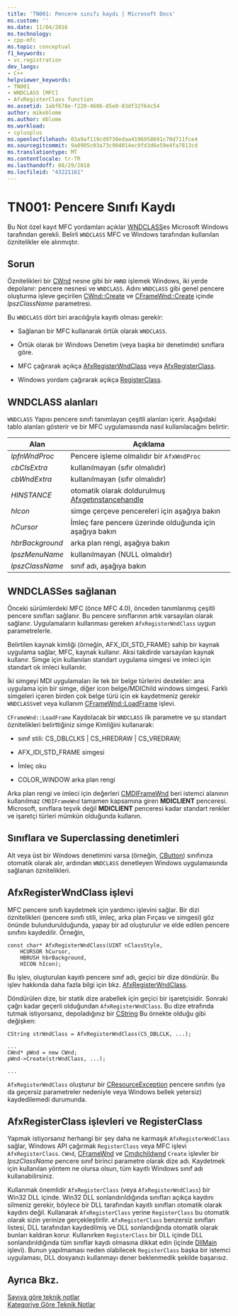 ```yaml
---
title: 'TN001: Pencere sınıfı kaydı | Microsoft Docs'
ms.custom: ''
ms.date: 11/04/2016
ms.technology:
- cpp-mfc
ms.topic: conceptual
f1_keywords:
- vc.registration
dev_langs:
- C++
helpviewer_keywords:
- TN001
- WNDCLASS [MFC]
- AfxRegisterClass function
ms.assetid: 1abf678e-f220-4606-85e0-03df32f64c54
author: mikeblome
ms.author: mblome
ms.workload:
- cplusplus
ms.openlocfilehash: 03a9af119cd9730edaa4196958691c70d711fce4
ms.sourcegitcommit: 9a0905c03a73c904014ec9fd3d6e59e4fa7813cd
ms.translationtype: MT
ms.contentlocale: tr-TR
ms.lasthandoff: 08/29/2018
ms.locfileid: "43221161"
---
```

# <a name="tn001-window-class-registration"></a>TN001: Pencere Sınıfı Kaydı
Bu Not özel kayıt MFC yordamları açıklar [WNDCLASS](https://msdn.microsoft.com/library/windows/desktop/ms633576)es Microsoft Windows tarafından gerekli. Belirli `WNDCLASS` MFC ve Windows tarafından kullanılan öznitelikler ele alınmıştır.  
  
## <a name="the-problem"></a>Sorun  
 Öznitelikleri bir [CWnd](../mfc/reference/cwnd-class.md) nesne gibi bir `HWND` işlemek Windows, iki yerde depolanır: pencere nesnesi ve `WNDCLASS`. Adını `WNDCLASS` gibi genel pencere oluşturma işleve geçirilen [CWnd::Create](../mfc/reference/cwnd-class.md#create) ve [CFrameWnd::Create](../mfc/reference/cframewnd-class.md#create) içinde *lpszClassName* parametresi.  
  
 Bu `WNDCLASS` dört biri aracılığıyla kayıtlı olması gerekir:  
  
-   Sağlanan bir MFC kullanarak örtük olarak `WNDCLASS`.  
  
-   Örtük olarak bir Windows Denetim (veya başka bir denetimde) sınıflara göre.  
  
-   MFC çağırarak açıkça [AfxRegisterWndClass](../mfc/reference/application-information-and-management.md#afxregisterwndclass) veya [AfxRegisterClass](../mfc/reference/application-information-and-management.md#afxregisterclass).  
  
-   Windows yordam çağırarak açıkça [RegisterClass](https://msdn.microsoft.com/library/windows/desktop/ms633586).  
  
## <a name="wndclass-fields"></a>WNDCLASS alanları  
 `WNDCLASS` Yapısı pencere sınıfı tanımlayan çeşitli alanları içerir. Aşağıdaki tablo alanları gösterir ve bir MFC uygulamasında nasıl kullanılacağını belirtir:  
  
|Alan|Açıklama|  
|-----------|-----------------|  
|*lpfnWndProc*|Pencere işleme olmalıdır bir `AfxWndProc`|  
|*cbClsExtra*|kullanılmayan (sıfır olmalıdır)|  
|*cbWndExtra*|kullanılmayan (sıfır olmalıdır)|  
|*HINSTANCE*|otomatik olarak doldurulmuş [Afxgetınstancehandle](../mfc/reference/application-information-and-management.md#afxgetinstancehandle)|  
|*hIcon*|simge çerçeve pencereleri için aşağıya bakın|  
|*hCursor*|İmleç fare pencere üzerinde olduğunda için aşağıya bakın|  
|*hbrBackground*|arka plan rengi, aşağıya bakın|  
|*lpszMenuName*|kullanılmayan (NULL olmalıdır)|  
|*lpszClassName*|sınıf adı, aşağıya bakın|  
  
## <a name="provided-wndclasses"></a>WNDCLASSes sağlanan  
 Önceki sürümlerdeki MFC (önce MFC 4.0), önceden tanımlanmış çeşitli pencere sınıfları sağlanır. Bu pencere sınıflarının artık varsayılan olarak sağlanır. Uygulamaların kullanması gereken `AfxRegisterWndClass` uygun parametrelerle.  
  
 Belirtilen kaynak kimliği (örneğin, AFX_IDI_STD_FRAME) sahip bir kaynak uygulama sağlar, MFC, kaynak kullanır. Aksi takdirde varsayılan kaynak kullanır. Simge için kullanılan standart uygulama simgesi ve imleci için standart ok imleci kullanılır.  
  
 İki simgeyi MDI uygulamaları ile tek bir belge türlerini destekler: ana uygulama için bir simge, diğer icon belge/MDIChild windows simgesi. Farklı simgeleri içeren birden çok belge türü için ek kaydetmeniz gerekir `WNDCLASS`vet veya kullanım [CFrameWnd::LoadFrame](../mfc/reference/cframewnd-class.md#loadframe) işlevi.  
  
 `CFrameWnd::LoadFrame` Kaydolacak bir `WNDCLASS` ilk parametre ve şu standart öznitelikleri belirttiğiniz simge Kimliğini kullanarak:  
  
-   sınıf stili: CS_DBLCLKS &#124; CS_HREDRAW &#124; CS_VREDRAW;  
  
-   AFX_IDI_STD_FRAME simgesi  
  
-   İmleç oku  
  
-   COLOR_WINDOW arka plan rengi  
  
 Arka plan rengi ve imleci için değerleri [CMDIFrameWnd](../mfc/reference/cmdiframewnd-class.md) beri istemci alanının kullanılmaz `CMDIFrameWnd` tamamen kapsamına giren **MDICLIENT** penceresi. Microsoft, sınıflara teşvik değil **MDICLIENT** penceresi kadar standart renkler ve işaretçi türleri mümkün olduğunda kullanın.  
  
## <a name="subclassing-and-superclassing-controls"></a>Sınıflara ve Superclassing denetimleri  
 Alt veya üst bir Windows denetimini varsa (örneğin, [CButton](../mfc/reference/cbutton-class.md)) sınıfınıza otomatik olarak alır, ardından `WNDCLASS` denetleyen Windows uygulamasında sağlanan öznitelikleri.  
  
## <a name="the-afxregisterwndclass-function"></a>AfxRegisterWndClass işlevi  
 MFC pencere sınıfı kaydetmek için yardımcı işlevini sağlar. Bir dizi öznitelikleri (pencere sınıfı stili, imleç, arka plan Fırçası ve simgesi) göz önünde bulundurulduğunda, yapay bir ad oluşturulur ve elde edilen pencere sınıfını kaydedilir. Örneğin,  
  
```  
const char* AfxRegisterWndClass(UINT nClassStyle,
    HCURSOR hCursor,
    HBRUSH hbrBackground,
    HICON hIcon);
```  
  
 Bu işlev, oluşturulan kayıtlı pencere sınıf adı, geçici bir dize döndürür. Bu işlev hakkında daha fazla bilgi için bkz. [AfxRegisterWndClass](../mfc/reference/application-information-and-management.md#afxregisterwndclass).  
  
 Döndürülen dize, bir statik dize arabellek için geçici bir işaretçisidir. Sonraki çağrı kadar geçerli olduğundan `AfxRegisterWndClass`. Bu dize etrafında tutmak istiyorsanız, depoladığınız bir [CString](../atl-mfc-shared/using-cstring.md) Bu örnekte olduğu gibi değişken:  
  
```  
CString strWndClass = AfxRegisterWndClass(CS_DBLCLK, ...);

...  
CWnd* pWnd = new CWnd;  
pWnd->Create(strWndClass, ...);

...  
```  
  
 `AfxRegisterWndClass` oluşturur bir [CResourceException](../mfc/reference/cresourceexception-class.md) pencere sınıfını (ya da geçersiz parametreler nedeniyle veya Windows bellek yetersiz) kaydedilemedi durumunda.  
  
## <a name="the-registerclass-and-afxregisterclass-functions"></a>AfxRegisterClass işlevleri ve RegisterClass  
 Yapmak istiyorsanız herhangi bir şey daha ne karmaşık `AfxRegisterWndClass` sağlar, Windows API çağırmak `RegisterClass` veya MFC işlevi `AfxRegisterClass`. `CWnd`, [CFrameWnd](../mfc/reference/cframewnd-class.md) ve [Cmdıchildwnd](../mfc/reference/cmdichildwnd-class.md) `Create` işlevler bir *lpszClassName* pencere sınıf birinci parametre olarak dize adı. Kaydetmek için kullanılan yöntem ne olursa olsun, tüm kayıtlı Windows sınıf adı kullanabilirsiniz.  
  
 Kullanmak önemlidir `AfxRegisterClass` (veya `AfxRegisterWndClass`) bir Win32 DLL içinde. Win32 DLL sonlandırıldığında sınıfları açıkça kaydını silmeniz gerekir, böylece bir DLL tarafından kayıtlı sınıfları otomatik olarak kaydını değil. Kullanarak `AfxRegisterClass` yerine `RegisterClass` bu otomatik olarak sizin yerinize gerçekleştirilir. `AfxRegisterClass` benzersiz sınıfları listesi, DLL tarafından kaydedilmiş ve DLL sonlandığında otomatik olarak bunları kaldıran korur. Kullanırken `RegisterClass` bir DLL içinde DLL sonlandırıldığında tüm sınıflar kaydı olmasına dikkat edin (içinde [DllMain](/windows/desktop/Dlls/dllmain) işlevi). Bunun yapılmaması neden olabilecek `RegisterClass` başka bir istemci uygulaması, DLL dosyanızı kullanmayı dener beklenmedik şekilde başarısız.  
  
## <a name="see-also"></a>Ayrıca Bkz.  
 [Sayıya göre teknik notlar](../mfc/technical-notes-by-number.md)   
 [Kategoriye Göre Teknik Notlar](../mfc/technical-notes-by-category.md)


